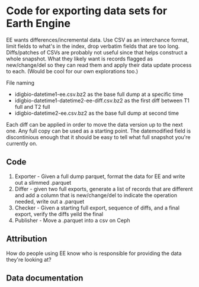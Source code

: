 # Code for exporting data sets for Earth Engine

EE wants differences/incremental data. Use CSV as an interchance format, limit fields to what's in the index, 
drop verbatim fields that are too long. Diffs/patches of CSVs are probably not useful since that helps construct 
a whole snapshot. What they likely want is records flagged as new/change/del so they can read them and apply 
their data update process to each. (Would be cool for our own explorations too.)

File naming
* idigbio-datetime1-ee.csv.bz2 as the base full dump at a specific time
* idigbio-datetime1-datetime2-ee-diff.csv.bz2 as the first diff between T1 full and T2 full
* idigbio-datetime2-ee.csv.bz2 as the base full dump at second time

Each diff can be applied in order to move the data version up to the next one. Any full copy can be used as a starting point. The datemodified field is discontinious enough that it should be easy to tell what full snapshot you're currently on.


## Code

1. Exporter - Given a full dump parquet, format the data for EE and write out a slimmed .parquet
1. Differ - given two full exports, generate a list of records that are different and add a column that is 
new/change/del to indicate the operation needed, write out a .parquet
1. Checker - Given a starting full export, sequence of diffs, and a final export, verify the diffs yeild the final
1. Publisher - Move a .parquet into a csv on Ceph


## Attribution

How do people using EE know who is responsible for providing the data they're looking at?

## Data documentation
